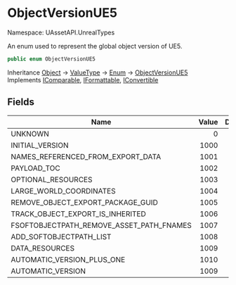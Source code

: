 # ObjectVersionUE5

Namespace: UAssetAPI.UnrealTypes

An enum used to represent the global object version of UE5.

```csharp
public enum ObjectVersionUE5
```

Inheritance [Object](https://docs.microsoft.com/en-us/dotnet/api/system.object) → [ValueType](https://docs.microsoft.com/en-us/dotnet/api/system.valuetype) → [Enum](https://docs.microsoft.com/en-us/dotnet/api/system.enum) → [ObjectVersionUE5](./uassetapi.unrealtypes.objectversionue5.md)<br>
Implements [IComparable](https://docs.microsoft.com/en-us/dotnet/api/system.icomparable), [IFormattable](https://docs.microsoft.com/en-us/dotnet/api/system.iformattable), [IConvertible](https://docs.microsoft.com/en-us/dotnet/api/system.iconvertible)

## Fields

| Name | Value | Description |
| --- | --: | --- |
| UNKNOWN | 0 |  |
| INITIAL_VERSION | 1000 |  |
| NAMES_REFERENCED_FROM_EXPORT_DATA | 1001 |  |
| PAYLOAD_TOC | 1002 |  |
| OPTIONAL_RESOURCES | 1003 |  |
| LARGE_WORLD_COORDINATES | 1004 |  |
| REMOVE_OBJECT_EXPORT_PACKAGE_GUID | 1005 |  |
| TRACK_OBJECT_EXPORT_IS_INHERITED | 1006 |  |
| FSOFTOBJECTPATH_REMOVE_ASSET_PATH_FNAMES | 1007 |  |
| ADD_SOFTOBJECTPATH_LIST | 1008 |  |
| DATA_RESOURCES | 1009 |  |
| AUTOMATIC_VERSION_PLUS_ONE | 1010 |  |
| AUTOMATIC_VERSION | 1009 |  |
